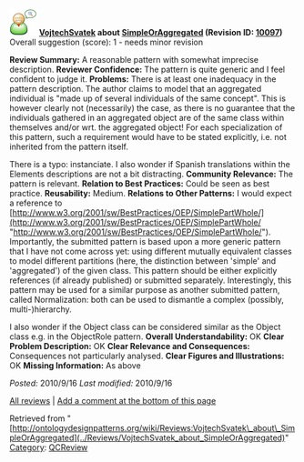 [![](../images/thumb/2/29/Reviewer.png/48px-Reviewer.png)](../Image/Reviewer.png "Reviewer.png")
__[VojtechSvatek](../User/VojtechSvatek "User:VojtechSvatek") about [SimpleOrAggregated](../Submissions/SimpleOrAggregated "Submissions:SimpleOrAggregated") (Revision ID: [10097](../Submissions/SimpleOrAggregated@oldid=10097 "http://ontologydesignpatterns.org/wiki/Submissions:SimpleOrAggregated?oldid=10097"))__
Overall suggestion (score): 1 - needs minor revision




 __Review Summary:__ A reasonable pattern with somewhat imprecise description.
__Reviewer Confidence:__ The pattern is quite generic and I feel confident to judge it.
__Problems:__ There is at least one inadequacy in the pattern description. The author claims to model that an aggregated individual is "made up of several individuals of the same concept". This is however clearly not (necessarily) the case, as there is no guarantee that the individuals gathered in an aggregated object are of the same class within themselves and/or wrt. the aggregated object!
For each specialization of this pattern, such a requirement would have to be stated explicitly, i.e. not inherited from the pattern itself.



There is a typo: instanciate. I also wonder if Spanish translations within the Elements descriptions are not a bit distracting.
__Community Relevance:__ The pattern is relevant.
__Relation to Best Practices:__ Could be seen as best practice.
__Reusability:__ Medium.
__Relations to Other Patterns:__ I would expect a reference to [http://www.w3.org/2001/sw/BestPractices/OEP/SimplePartWhole/](http://www.w3.org/2001/sw/BestPractices/OEP/SimplePartWhole/ "http://www.w3.org/2001/sw/BestPractices/OEP/SimplePartWhole/").
Importantly, the submitted pattern is based upon a more generic pattern that I have not come across yet: using different mutually equivalent classes to model different partitions (here, the distinction between 'simple' and 'aggregated') of the given class. This pattern should be either explicitly references (if already published) or submitted separately. Interestingly, this pattern may be used for a similar purpose as another submitted pattern, called Normalization: both can be used to dismantle a complex (possibly, multi-)hierarchy.



I also wonder if the Object class can be considered similar as the Object class e.g. in the ObjectRole pattern.
__Overall Understandability:__ OK
__Clear Problem Description:__ OK
__Clear Relevance and Consequences:__ Consequences not particularly analysed.
__Clear Figures and Illustrations:__ OK
__Missing Information:__ As above

_Posted:_ 2010/9/16 _Last modified:_ 2010/9/16



[All reviews](../Reviews/Main "Reviews:Main") | [Add a comment at the bottom of this page](index.php@title=Odp%253AAdd_comment&target=../Reviews/VojtechSvatek_about_SimpleOrAggregated#New_comment "http://ontologydesignpatterns.org/wiki/index.php?title=Odp:Add_comment&target=Reviews:VojtechSvatek_about_SimpleOrAggregated#New_comment")


Retrieved from "[http://ontologydesignpatterns.org/wiki/Reviews:VojtechSvatek\_about\_SimpleOrAggregated](../Reviews/VojtechSvatek_about_SimpleOrAggregated)"
 [Category](http://ontologydesignpatterns.org/wiki/Special:Categories "Special:Categories"): [QCReview](../Category/QCReview "Category:QCReview")